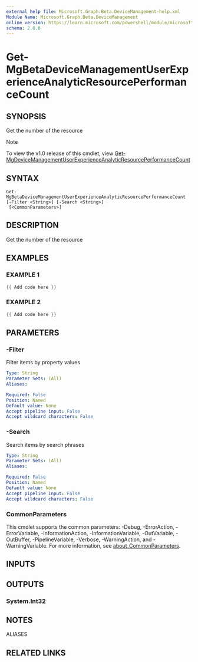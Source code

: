 ```yaml
---
external help file: Microsoft.Graph.Beta.DeviceManagement-help.xml
Module Name: Microsoft.Graph.Beta.DeviceManagement
online version: https://learn.microsoft.com/powershell/module/microsoft.graph.beta.devicemanagement/get-mgbetadevicemanagementuserexperienceanalyticresourceperformancecount
schema: 2.0.0
---
```


# Get-MgBetaDeviceManagementUserExperienceAnalyticResourcePerformanceCount

## SYNOPSIS
Get the number of the resource

> [!NOTE]
> To view the v1.0 release of this cmdlet, view [Get-MgDeviceManagementUserExperienceAnalyticResourcePerformanceCount](/powershell/module/Microsoft.Graph.DeviceManagement/Get-MgDeviceManagementUserExperienceAnalyticResourcePerformanceCount?view=graph-powershell-v1.0)

## SYNTAX

```
Get-MgBetaDeviceManagementUserExperienceAnalyticResourcePerformanceCount [-Filter <String>] [-Search <String>]
 [<CommonParameters>]
```

## DESCRIPTION
Get the number of the resource

## EXAMPLES

### EXAMPLE 1
```powershell
{{ Add code here }}
```

### EXAMPLE 2
```powershell
{{ Add code here }}
```

## PARAMETERS

### -Filter
Filter items by property values

```yaml
Type: String
Parameter Sets: (All)
Aliases:

Required: False
Position: Named
Default value: None
Accept pipeline input: False
Accept wildcard characters: False
```

### -Search
Search items by search phrases

```yaml
Type: String
Parameter Sets: (All)
Aliases:

Required: False
Position: Named
Default value: None
Accept pipeline input: False
Accept wildcard characters: False
```

### CommonParameters
This cmdlet supports the common parameters: -Debug, -ErrorAction, -ErrorVariable, -InformationAction, -InformationVariable, -OutVariable, -OutBuffer, -PipelineVariable, -Verbose, -WarningAction, and -WarningVariable. For more information, see [about_CommonParameters](http://go.microsoft.com/fwlink/?LinkID=113216).

## INPUTS

## OUTPUTS

### System.Int32
## NOTES

ALIASES

## RELATED LINKS
